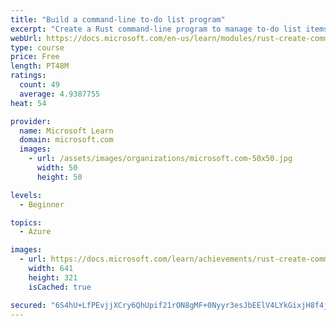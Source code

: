 ```yaml
---
title: "Build a command-line to-do list program"
excerpt: "Create a Rust command-line program to manage to-do list items."
webUrl: https://docs.microsoft.com/en-us/learn/modules/rust-create-command-line-program/
type: course
price: Free
length: PT48M
ratings:
  count: 49
  average: 4.9387755
heat: 54

provider:
  name: Microsoft Learn
  domain: microsoft.com
  images:
    - url: /assets/images/organizations/microsoft.com-50x50.jpg
      width: 50
      height: 50

levels:
  - Beginner

topics:
  - Azure

images:
  - url: https://docs.microsoft.com/learn/achievements/rust-create-command-line-program-social.png
    width: 641
    height: 321
    isCached: true

secured: "6S4hU+LfPEvjjXCry6QhUpif21rON8gMF+0Nyyr3esJbEElV4LYkGixjH8f4jgCobbvEaz7hd4DzPrqwongZPJOLv3l3ey/5NhBZf8cs0f9DlVP5oAwbXKX2V4yKxcYFHOgxLD5Fzs8u/C6ewSVhn6gqQn57zOicVS0VphCVTKrIO0/8Bdj3TD8gQSUwf9tQuq0QsvSrBq7xCHvO4Eb+oTTjuYHKoM3Z8YsF8si6Kb1Dk8q+BcQNdcfAYrtJKzxHBnSSP2vwn9rlcT6DK9i7inccAGf4TadN1G5blPmCqPwSAVprcn+t6sfc5F9VoUqLoUXgY/0+4YSvPnllNoxXs0sl0ByBMT07vi8U95f6Aezw/nzaRSm3XYI2PI1atmNjmZ/8jwEfYZ+CasTkuw8q2w0zx2MnaZ0L4JYIQYdx86Q=;kGh+KWWefB2lQSzBDjgGEw=="
---
```



